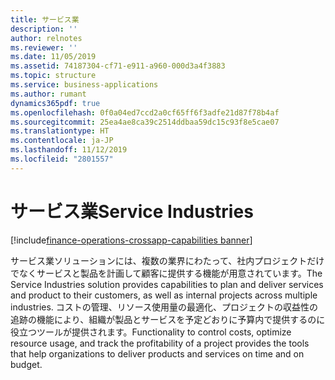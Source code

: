 ```yaml
---
title: サービス業
description: ''
author: relnotes
ms.reviewer: ''
ms.date: 11/05/2019
ms.assetid: 74187304-cf71-e911-a960-000d3a4f3883
ms.topic: structure
ms.service: business-applications
ms.author: rumant
dynamics365pdf: true
ms.openlocfilehash: 0f0a04ed7ccd2a0cf65ff6f3adfe21d87f78b4af
ms.sourcegitcommit: 25ea4ae8ca39c2514ddbaa59dc15c93f8e5cae07
ms.translationtype: HT
ms.contentlocale: ja-JP
ms.lasthandoff: 11/12/2019
ms.locfileid: "2801557"
---
```

# <a name="service-industries"></a><span data-ttu-id="0adba-102">サービス業</span><span class="sxs-lookup"><span data-stu-id="0adba-102">Service Industries</span></span>

[!include[finance-operations-crossapp-capabilities banner](../includes/finance-operations-crossapp-capabilities.md)]

<!--structure start-->
<span data-ttu-id="0adba-103">サービス業ソリューションには、複数の業界にわたって、社内プロジェクトだけでなくサービスと製品を計画して顧客に提供する機能が用意されています。</span><span class="sxs-lookup"><span data-stu-id="0adba-103">The Service Industries solution provides capabilities to plan and deliver services and product to their customers, as well as internal projects across multiple industries.</span></span> <span data-ttu-id="0adba-104">コストの管理、リソース使用量の最適化、プロジェクトの収益性の追跡の機能により、組織が製品とサービスを予定どおりに予算内で提供するのに役立つツールが提供されます。</span><span class="sxs-lookup"><span data-stu-id="0adba-104">Functionality to control costs, optimize resource usage, and track the profitability of a project provides the tools that help organizations to deliver products and services on time and on budget.</span></span>
<!--structure end-->




